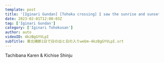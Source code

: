 ```yaml
---
template: post
title: '[Iginari Gundan] [Tohoku crossing] I saw the sunrise and sunset in one day! !'
date: 2023-02-01T12:00:03Z
tag: ['Iginari Gundan']
category: ['Iginari Tohokusan']
author: auto 
videoID: 4kzBgGYVLpI
subTitle: 東北横断1日で日の出と日の入りwebm-4kzBgGYVLpI.srt
---
```

Tachibana Karen & Kichise Shinju
